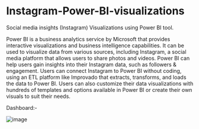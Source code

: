 # Instagram-Power-BI-visualizations
Social media insights (Instagram) Visualizations using Power BI tool.

Power BI is a business analytics service by Microsoft that provides interactive visualizations and business intelligence capabilities. It can be used to visualize data from various sources, including Instagram, a social media platform that allows users to share photos and videos. Power BI can help users gain insights into their Instagram data, such as followers & engagement. Users can connect Instagram to Power BI without coding, using an ETL platform like Improvado that extracts, transforms, and loads the data to Power BI. Users can also customize their data visualizations with hundreds of templates and options available in Power BI or create their own visuals to suit their needs.


Dashboard:-

![image](https://user-images.githubusercontent.com/100801214/235477398-cf057ad8-2ce0-4379-b98f-b10f4cfcdcf7.png)

